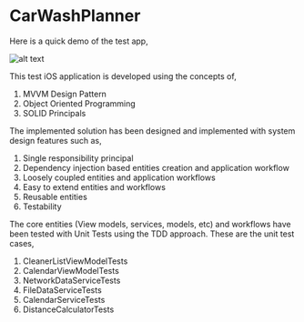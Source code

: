 # CarWashPlanner
Here is a quick demo of the test app,

![alt text](https://user-images.githubusercontent.com/27926337/85449185-1983d680-b5b5-11ea-8606-43c05b45f21d.gif)

This test iOS application is developed using the concepts of, 
1. MVVM Design Pattern
2. Object Oriented Programming
3. SOLID Principals

The implemented solution has been designed and implemented with system design features such as,
1. Single responsibility principal
2. Dependency injection based entities creation and application workflow
3. Loosely coupled entities and application workflows 
4. Easy to extend entities and workflows
5. Reusable entities
6. Testability

The core entities (View models, services, models, etc) and workflows have been tested with Unit Tests using the TDD approach. 
These are the unit test cases,
1. CleanerListViewModelTests 
2. CalendarViewModelTests 
3. NetworkDataServiceTests 
4. FileDataServiceTests
5. CalendarServiceTests
6. DistanceCalculatorTests
